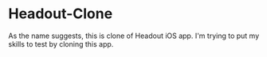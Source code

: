 # Headout-Clone
As the name suggests, this is clone of Headout iOS app. I'm trying to put my skills to test by cloning this app.
